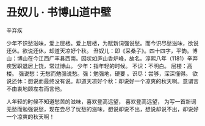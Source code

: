 <link href="../../css/style.css" rel="stylesheet" type="text/css" />

# 丑奴儿 · 书博山道中壁

<span class="r">辛弃疾

<div class="p">

少年不识愁滋味，爱上层楼。爱上层楼，为赋新词强说愁。而今识尽愁滋味，欲说还休。欲说还休，却道天凉好个秋。
<span class="comment">丑奴儿：即《采桑子》。四十四字，平韵。博山：博山在今江西广丰县西南。因状如庐山香炉峰，故名。淳熙八年（1181）辛弃疾罢职退居上饶，常过博山。 少年：指年轻的时候。 不识：不明白。 层楼：高楼。 强说愁：无愁而勉强说愁。强：勉强地，硬要 。识尽：尝够，深深懂得。 欲说还休：想说而最终没有说。却道天凉好个秋：却说好一个凉爽的秋天啊。意谓言不由衷地顾左右而言他。

<div class="translation">

人年轻的时候不知道愁苦的滋味，喜欢登高远望， 喜欢登高远望， 为写一首新词无愁而勉强说愁，现在尝尽了忧愁的滋味，想说却说不出，想说却说不出，却说好一个凉爽的秋天啊！

</div>
